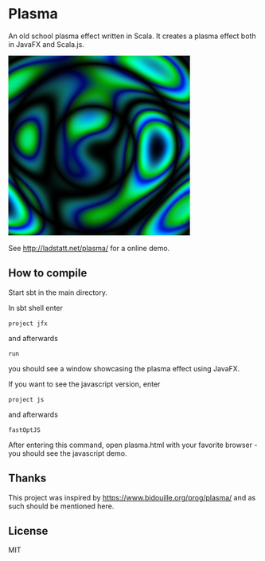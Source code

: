 # Plasma

An old school plasma effect written in Scala. It creates a plasma effect both in JavaFX and Scala.js. 

![a plasma effect](plasma-effect.png?raw=true)

See http://ladstatt.net/plasma/ for a online demo.

## How to compile

Start sbt in the main directory.

In sbt shell enter

    project jfx
    
and afterwards

    run
    
you should see a window showcasing the plasma effect using JavaFX.

If you want to see the javascript version, enter

    project js
    
and afterwards

    fastOptJS
    
After entering this command, open plasma.html with your favorite browser - you should see the javascript demo.

## Thanks

This project was inspired by https://www.bidouille.org/prog/plasma/ and as such should be mentioned here. 

## License

MIT


